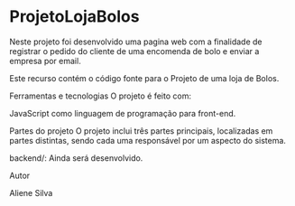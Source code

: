 # ProjetoLojaBolos
Neste projeto foi desenvolvido uma pagina web com a finalidade de registrar o pedido do cliente de uma encomenda de bolo e enviar a empresa por email.

Este recurso contém o código fonte para o Projeto de uma loja de Bolos.

Ferramentas e tecnologias
O projeto é feito com:

JavaScript como linguagem de programação para front-end.

Partes do projeto
O projeto inclui três partes principais, localizadas em partes distintas, sendo cada uma responsável por um aspecto do sistema.

backend/: Ainda será desenvolvido.


Autor

Aliene Silva
